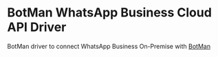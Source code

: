 # BotMan WhatsApp Business Cloud API Driver

BotMan driver to connect WhatsApp Business On-Premise with [BotMan](https://github.com/botman/botman)